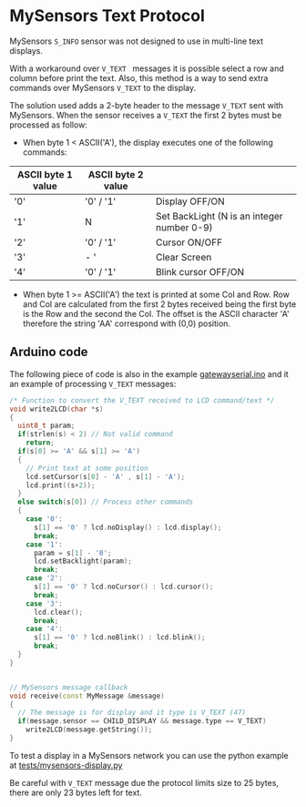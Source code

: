 # MySensors Text Protocol

MySensors `S_INFO` sensor was not  designed to use in multi-line text displays. 

With a workaround over `V_TEXT ` messages it is possible select a row and column before print the text. Also, this method is a way to send extra commands over MySensors `V_TEXT` to the display.

The solution used adds a 2-byte header to the message `V_TEXT` sent with MySensors. When the sensor receives a `V_TEXT` the first 2 bytes must be processed as follow:

* When  byte 1  <  ASCII('A'),  the display executes one of the following commands:

| ASCII byte 1 value | ASCII  byte 2 value |                |
| ------ | --------- | -------------- |
| '0'  | '0' / '1' | Display OFF/ON |
| '1'  | N         | Set BackLight (N is an integer number 0-9) |
| '2'  | '0' / '1' | Cursor ON/OFF  |
| '3'  |       - ' | Clear Screen   |
| '4'  | '0' / '1' | Blink cursor OFF/ON  |

* When byte 1 >= ASCII('A')  the text is printed at some Col and Row. Row and Col are calculated from the first 2 bytes received being the first byte is the Row and the second the Col. The offset is the ASCII character 'A' therefore the string 'AA' correspond with  (0,0) position.

## Arduino code

The following piece of code is also in the example [gatewayserial.ino](../arduino-mysensors/gatewayserial/gatewayserial.ino) and it an example of processing `V_TEXT` messages:

```cpp
/* Function to convert the V_TEXT received to LCD command/text */
void write2LCD(char *s)
{
  uint8_t param;   
  if(strlen(s) < 2) // Not valid command
    return;
  if(s[0] >= 'A' && s[1] >= 'A')
  {
    // Print text at some position
    lcd.setCursor(s[0] - 'A' , s[1] - 'A');
    lcd.print((s+2));
  } 
  else switch(s[0]) // Process other commands
  {
    case '0':
      s[1] == '0' ? lcd.noDisplay() : lcd.display();
      break;
    case '1':
      param = s[1] - '0';
      lcd.setBacklight(param);
      break;
    case '2':
      s[1] == '0' ? lcd.noCursor() : lcd.cursor();
      break;
    case '3':
      lcd.clear();
      break;
    case '4':
      s[1] == '0' ? lcd.noBlink() : lcd.blink();
      break;
  }
}


// MySensors message callback
void receive(const MyMessage &message)
{
  // The message is for display and it type is V_TEXT (47)
  if(message.sensor == CHILD_DISPLAY && message.type == V_TEXT)    
    write2LCD(message.getString());
}
```

To test a display in a MySensors network  you can use the python example at [tests/mysensors-display.py](../tests/mysensors-display.py)

Be careful with `V_TEXT`  message due the protocol limits size to 25 bytes, there are only 23 bytes left for text.
